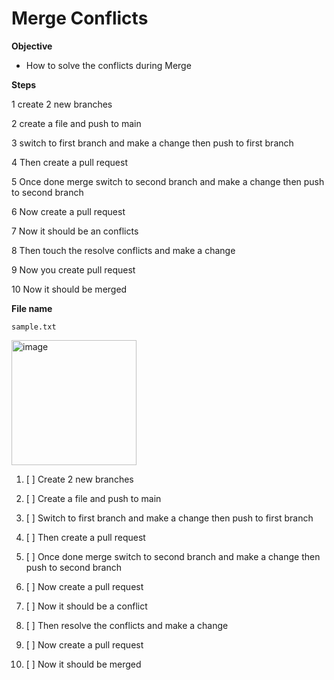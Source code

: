 # Merge Conflicts
**Objective**
- How to solve the conflicts during Merge

**Steps**

1 create 2 new branches

2 create a file and push to main

3 switch to first branch and make a change then push to first branch

4 Then create a pull request

5 Once done merge switch to second branch and make a change then push to second branch

6 Now create a pull request 

7 Now it should be an conflicts

8 Then touch the resolve conflicts and make a change 

9 Now you create pull request 

10 Now it should be merged

**File name**

`sample.txt`

<img src="https://cdn1.vectorstock.com/i/1000x1000/47/05/young-man-programmer-working-on-computer-with-code-vector-18324705.jpg" alt="image" width="200" height="200">

1. [ ] Create 2 new branches

2. [ ] Create a file and push to main

3. [ ] Switch to first branch and make a change then push to first branch

4. [ ] Then create a pull request

5. [ ] Once done merge switch to second branch and make a change then push to second branch

6. [ ] Now create a pull request 

7. [ ] Now it should be a conflict

8. [ ] Then resolve the conflicts and make a change 

9. [ ] Now create a pull request 

10. [ ] Now it should be merged




    
    
